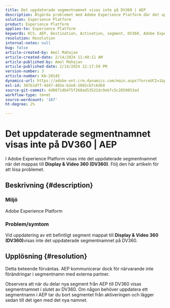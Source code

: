 ```yaml
---
title: Det uppdaterade segmentnamnet visas inte på DV360 | AEP
description: Åtgärda problemet med Adobe Experience Platform där det uppdaterade segmentnamnet inte visas på DV360. Ta bort segmentet och lägg till det igen med ett nytt namn.
solution: Experience Platform
product: Experience Platform
applies-to: Experience Platform
keywords: KCS, AEP, Destination, Activation, segment, DV360, Adobe Experience Platform
resolution: Resolution
internal-notes: null
bug: false
article-created-by: Amol Mahajan
article-created-date: 2/14/2024 11:49:11 AM
article-published-by: Amol Mahajan
article-published-date: 2/14/2024 12:17:59 PM
version-number: 3
article-number: KA-20145
dynamics-url: https://adobe-ent.crm.dynamics.com/main.aspx?forceUCI=1&pagetype=entityrecord&etn=knowledgearticle&id=ac18790e-2fcb-ee11-9079-6045bd006ce9
exl-id: 307b1dff-4d47-402e-b2e8-2092cbfc6db9
source-git-commit: 4d8871db475f268ad53522dc9ebfc5c2850853ad
workflow-type: tm+mt
source-wordcount: '167'
ht-degree: 2%

---
```


# Det uppdaterade segmentnamnet visas inte på DV360 | AEP


I Adobe Experience Platform visas inte det uppdaterade segmentnamnet när det mappas till <b>Display &amp; Video 360 (DV360)</b>. Följ den här artikeln för att lösa problemet.

## Beskrivning {#description}


### <b>Miljö</b>

Adobe Experience Platform



### <b>Problem/symtom</b>

Vid uppdatering av ett befintligt segment mappat till <b>Display &amp; Video 360 (DV360)</b>visas inte det uppdaterade segmentnamnet på DV360.


## Upplösning {#resolution}


Detta beteende förväntas. AEP kommunicerar dock för närvarande inte förändringar i segmentnamn med externa partner.



Observera att när du delar nya segment från AEP till DV360 visas segmentnamnet i slutet av DV360. Om någon behöver uppdatera ett segmentnamn i AEP tar du bort segmentet från aktiveringen och lägger sedan till det igen med det nya namnet.
